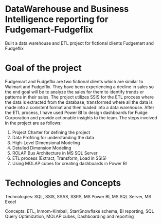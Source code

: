 
# DataWarehouse and Business Intelligence reporting for Fudgemart-Fudgeflix
Built a data warehouse and ETL project for fictional clients Fudgemart and Fudgeflix

# Goal of the project
Fudgemart and Fudgeflix are two fictional clients which are similar to Walmart and Fudgeflix. They have been experiencing a decline in sales so the end goal will be to analyze the sales for them to identify trends or patterns in their sales. The project utilizes SSIS for the ETL process where the data is extracted from the database, transformed where all the data is made into a conistent format and then loaded into a data warehouse. After the ETL process, I have used Power BI to design dashboards for Fudge Corporation and provide actionable insights to the team. The steps involved in the project are as follows:

1. Project Charter for defining the project
2. Data Profiling for understanding the data
3. High-Level Dimensional Modeling
4. Detailed Dimension Modeling
5. ROLAP Bus Architecture in MS SQL Server
6. ETL process (Extract, Transform, Load in SSIS)
7. Using MOLAP cubes for creating dashboards in Power BI

# Technologies and Concepts
Technologies: SQL, SSIS, SSAS, SSRS, MS Power BI, MS SQL Server, MS Excel

Concepts: ETL, Inmom-Kimball, Star/Snowflake schema, BI reporting, SQL Query Optimization, MOLAP cubes, Dashboarding and reporting
